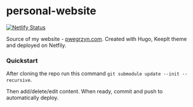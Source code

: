 # personal-website

[![Netlify Status](https://api.netlify.com/api/v1/badges/3d03b1b3-adf6-45d6-899c-2814f45c93d8/deploy-status)](https://app.netlify.com/sites/pwegrzyn/deploys)

Source of my website - [pwegrzyn.com](https://pwegrzyn.netlify.app/). Created with Hugo, KeepIt theme and deployed on Netfily.

### Quickstart

After cloning the repo run this command `git submodule update --init --recursive`.

Then add/delete/edit content. When ready, commit and push to automatically deploy.